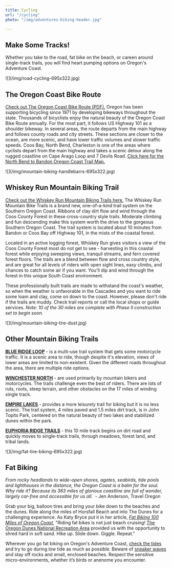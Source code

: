 ```yaml
---
title: Cycling
url: "/cycling"
photo: "/img/adventures-biking-header.jpg"

---
```

## Make Some Tracks!

Whether you take to the road, fat bike on the beach, or careen around single-track trails, you will find heart pumping options on Oregon's Adventure Coast.

<div class="margin-50px-top"></div>
![](/img/road-cycling-695x322.jpg)

## The Oregon Coast Bike Route

[Check out The Oregon Coast Bike Route (PDF).](https://www.oregon.gov/ODOT/Programs/TDD%20Documents/oregon-coast-bike-route-map.pdf) Oregon has been supporting bicycling since 1971 by developing bikeways throughout the state. Thousands of bicyclists enjoy the natural beauty of the Oregon Coast Bike Route annually. For the most part, it follows US Highway 101 as a shoulder bikeway. In several areas, the route departs from the main highway and follows county roads and city streets. These sections are closer to the ocean, are more scenic, and have lower traffic volumes and slower traffic speeds. Coos Bay, North Bend, Charleston is one of the areas where cyclists depart from the main highway and takes a scenic detour along the rugged coastline on Cape Arago Loop and 7 Devils Road. [Click here for the North Bend to Bandon Oregon Coast Trail Map.](https://www.oregon.gov/oprd/PARKS/docs/OCT_g.pdf)

<div class="margin-50px-top"></div>
![](/img/mountain-biking-handlebarrs-695x322.jpg)

## Whiskey Run Mountain Biking Trail

[Check out the Whiskey Run Mountain Biking Trails here.](https://www.mtbproject.com/directory/8019222/whiskey-run-trails) The Whiskey Run Mountain Bike Trails is a brand new, one-of-a-kind trail system on the Southern Oregon Coast. Ribbons of clay dirt flow and wind through the Coos County Forest in these cross-country style trails. Moderate climbing and fun descending make this system worth the drive to the gorgeous Southern Oregon Coast. The trail system is located about 10 minutes from Bandon or Coos Bay off Highway 101, in the mists of the coastal forest.

Located in an active logging forest, Whiskey Run gives visitors a view of the Coos County Forest most do not get to see - harvesting in this coastal forest while enjoying sweeping views, tranquil streams, and fern covered forest floors. The trails are a blend between flow and cross country style, and are great for all levels of riders with open sight lines, easy climbs, and chances to catch some air if you want. You'll dip and wind through the forest in this unique South Coast environment.

These professionally built trails are made to withstand the coast's weather, so when the weather is unfavorable in the Cascades and you want to ride some loam and clay, come on down to the coast. However, please don't ride if the trails are muddy. Check trail reports or call the local shops or guide services. _Note: 10 of the 30 miles are complete with Phase II construction set to begin soon._

<div class="margin-50px-top"></div>
![](/img/mountain-biking-tire-dust.jpg)

## Other Mountain Biking Trails

[**BLUE RIDGE LOOP**](https://www.mtbproject.com/trail/7028954/blue-ridge-loop) - is a multi-use trail system that gets some motorcycle traffic. It is a scenic area to ride, though despite it's elevation, views of lower areas are limited to non-existent. Given the different roads throughout the area, there are multiple ride options.

[**WINCHESTER NORTH**](https://www.mtbproject.com/trail/7032115/winchester-north) - are used primarily by mountain bikers and motorcycles. The trails challenge even the best of riders. There are lots of ruts, roots, steep terrain, and other obstacles on the 17 miles of winding single track.

[**EMPIRE LAKES**](http://coosbay.org/uploads/PDF/Operations/Parks/John_Topits_Park/JOHN_TOPITS_PARK_TRAIL_MAP.pdf) - provides a more leisurely trail for biking but it is no less scenic. The trail system, 4 miles paved and 1.5 miles dirt track, is in John Topits Park, centered on the natural beauty of two lakes and stabilized dunes within the park.

[**EUPHORIA RIDGE TRAILS**](http://coostrails.com/traildescriptions/euphoriaridge/euphoriaridge.htm) - this 10 mile track begins on dirt road and quickly moves to single-track trails, through meadows, forest land, and tribal lands.

<div class="margin-50px-top"></div>
![](/img/fat-tire-biking-695x322.jpg)

## Fat Biking

_From rocky headlands to wide-open shores, agates, seabirds, tide pools and lighthouses in the distance, the Oregon Coast is a balm for the soul. Why ride it? Because its 363 miles of glorious coastline are full of wonder, largely car-free and accessible for us all._  - Jen Anderson, Travel Oregon

Grab your big, balloon tires and bring your bike down to the beaches and the dunes. Ride along the miles of Horsfall Beach and into The Dunes for a challenging experience. As Katy Bryce put it in her article, [_Fat Biking 100 Miles of Oregon Coast_](https://traveloregon.com/things-to-do/outdoor-recreation/bicycling/fat-biking/fat-biking-100-miles-of-oregon-coast), "Riding fat bikes is not just beach cruising! [The Oregon Dunes National Recreation Area](https://www.stateparks.com/oregon_dunes.html) provided us with the opportunity to shred hard in soft sand. Hike up. Slide down. Giggle. Repeat."

Wherever you go fat biking on Oregon's Adventure Coast, [check the tides](https://www.oregon.gov/oprd/PARKS/pages/beach_tips.aspx#Know_the_tides) and try to go during low tide as much as possible. Beware of [sneaker waves](https://www.oregon.gov/oprd/PARKS/Pages/beach_safety.aspx) and stay off rocks and small, enclosed beaches. Respect the sensitive micro-environments, whether it’s birds or anenome you encounter.